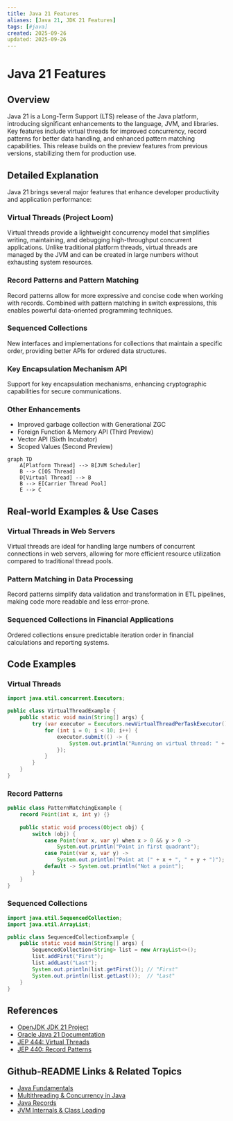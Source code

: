```yaml
---
title: Java 21 Features
aliases: [Java 21, JDK 21 Features]
tags: [#java]
created: 2025-09-26
updated: 2025-09-26
---
```


# Java 21 Features

## Overview

Java 21 is a Long-Term Support (LTS) release of the Java platform, introducing significant enhancements to the language, JVM, and libraries. Key features include virtual threads for improved concurrency, record patterns for better data handling, and enhanced pattern matching capabilities. This release builds on the preview features from previous versions, stabilizing them for production use.

## Detailed Explanation

Java 21 brings several major features that enhance developer productivity and application performance:

### Virtual Threads (Project Loom)
Virtual threads provide a lightweight concurrency model that simplifies writing, maintaining, and debugging high-throughput concurrent applications. Unlike traditional platform threads, virtual threads are managed by the JVM and can be created in large numbers without exhausting system resources.

### Record Patterns and Pattern Matching
Record patterns allow for more expressive and concise code when working with records. Combined with pattern matching in switch expressions, this enables powerful data-oriented programming techniques.

### Sequenced Collections
New interfaces and implementations for collections that maintain a specific order, providing better APIs for ordered data structures.

### Key Encapsulation Mechanism API
Support for key encapsulation mechanisms, enhancing cryptographic capabilities for secure communications.

### Other Enhancements
- Improved garbage collection with Generational ZGC
- Foreign Function & Memory API (Third Preview)
- Vector API (Sixth Incubator)
- Scoped Values (Second Preview)

```mermaid
graph TD
    A[Platform Thread] --> B[JVM Scheduler]
    B --> C[OS Thread]
    D[Virtual Thread] --> B
    B --> E[Carrier Thread Pool]
    E --> C
```

## Real-world Examples & Use Cases

### Virtual Threads in Web Servers
Virtual threads are ideal for handling large numbers of concurrent connections in web servers, allowing for more efficient resource utilization compared to traditional thread pools.

### Pattern Matching in Data Processing
Record patterns simplify data validation and transformation in ETL pipelines, making code more readable and less error-prone.

### Sequenced Collections in Financial Applications
Ordered collections ensure predictable iteration order in financial calculations and reporting systems.

## Code Examples

### Virtual Threads
```java
import java.util.concurrent.Executors;

public class VirtualThreadExample {
    public static void main(String[] args) {
        try (var executor = Executors.newVirtualThreadPerTaskExecutor()) {
            for (int i = 0; i < 10; i++) {
                executor.submit(() -> {
                    System.out.println("Running on virtual thread: " + Thread.currentThread());
                });
            }
        }
    }
}
```

### Record Patterns
```java
public class PatternMatchingExample {
    record Point(int x, int y) {}
    
    public static void process(Object obj) {
        switch (obj) {
            case Point(var x, var y) when x > 0 && y > 0 -> 
                System.out.println("Point in first quadrant");
            case Point(var x, var y) -> 
                System.out.println("Point at (" + x + ", " + y + ")");
            default -> System.out.println("Not a point");
        }
    }
}
```

### Sequenced Collections
```java
import java.util.SequencedCollection;
import java.util.ArrayList;

public class SequencedCollectionExample {
    public static void main(String[] args) {
        SequencedCollection<String> list = new ArrayList<>();
        list.addFirst("First");
        list.addLast("Last");
        System.out.println(list.getFirst()); // "First"
        System.out.println(list.getLast());  // "Last"
    }
}
```

## References

- [OpenJDK JDK 21 Project](https://openjdk.org/projects/jdk/21/)
- [Oracle Java 21 Documentation](https://docs.oracle.com/en/java/javase/21/)
- [JEP 444: Virtual Threads](https://openjdk.org/jeps/444)
- [JEP 440: Record Patterns](https://openjdk.org/jeps/440)

## Github-README Links & Related Topics

- [Java Fundamentals](../java-fundamentals/)
- [Multithreading & Concurrency in Java](../java-multithreading-and-concurrency/)
- [Java Records](../java-records/)
- [JVM Internals & Class Loading](../jvm-internals-class-loading/)